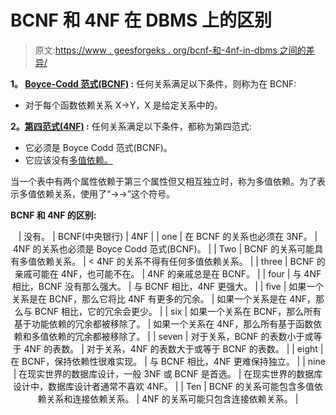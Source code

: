 # BCNF 和 4NF 在 DBMS 上的区别

> 原文:[https://www . geesforgeks . org/bcnf-和-4nf-in-dbms 之间的差异/](https://www.geeksforgeeks.org/difference-between-bcnf-and-4nf-in-dbms/)

**1。 [Boyce-Codd 范式(BCNF)](https://www.geeksforgeeks.org/boyce-codd-normal-form-bcnf/) :**
任何关系满足以下条件，则称为在 BCNF:

*   对于每个函数依赖关系 X->Y，X 是给定关系中的[](https://www.geeksforgeeks.org/types-of-keys-in-relational-model-candidate-super-primary-alternate-and-foreign/)。

**2。[第四范式(4NF)](https://www.geeksforgeeks.org/introduction-of-4th-and-5th-normal-form-in-dbms/) :**
任何关系满足以下条件，都称为第四范式:

*   它必须是 Boyce Codd 范式(BCNF)。
*   它应该没有[多值依赖。](https://www.geeksforgeeks.org/multivalued-dependency-mvd-in-dbms/)

当一个表中有两个属性依赖于第三个属性但又相互独立时，称为多值依赖。为了表示多值依赖关系，使用了“->->”这个符号。

**BCNF 和 4NF 的区别:**

<center>

| 没有。 | BCNF(中央银行) | 4NF |
| one | 在 BCNF 的关系也必须在 3NF。 | 4NF 的关系也必须是 Boyce Codd 范式(BCNF)。 |
| Two | BCNF 的关系可能具有多值依赖关系。 | < 4NF 的关系不得有任何多值依赖关系。 |
| three | BCNF 的亲戚可能在 4NF，也可能不在。 | 4NF 的亲戚总是在 BCNF。 |
| four | 与 4NF 相比，BCNF 没有那么强大。 | 与 BCNF 相比，4NF 更强大。 |
| five | 如果一个关系是在 BCNF，那么它将比 4NF 有更多的冗余。 | 如果一个关系是在 4NF，那么与 BCNF 相比，它的冗余会更少。 |
| six | 如果一个关系在 BCNF，那么所有基于功能依赖的冗余都被移除了。 | 如果一个关系在 4NF，那么所有基于函数依赖和多值依赖的冗余都被移除了。 |
| seven | 对于关系，BCNF 的表数小于或等于 4NF 的表数。 | 对于关系，4NF 的表数大于或等于 BCNF 的表数。 |
| eight | 在 BCNF，保持依赖性很难实现。 | 与 BCNF 相比，4NF 更难保持独立。 |
| nine | 在现实世界的数据库设计，一般 3NF 或 BCNF 是首选。 | 在现实世界的数据库设计中，数据库设计者通常不喜欢 4NF。 |
| Ten | BCNF 的关系可能包含多值依赖关系和连接依赖关系。 | 4NF 的关系可能只包含连接依赖关系。 |

</center>